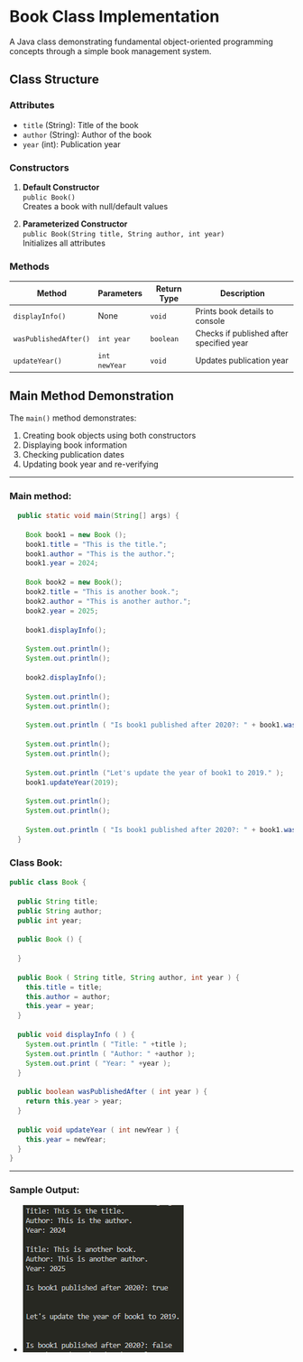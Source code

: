
# Book Class Implementation

A Java class demonstrating fundamental object-oriented programming concepts through a simple book management system.

##  Class Structure

### Attributes
- `title` (String): Title of the book
- `author` (String): Author of the book
- `year` (int): Publication year

### Constructors
1. **Default Constructor**  
   `public Book()`  
   Creates a book with null/default values
   
2. **Parameterized Constructor**  
   `public Book(String title, String author, int year)`  
   Initializes all attributes

### Methods
| Method | Parameters | Return Type | Description |
|--------|------------|-------------|-------------|
| `displayInfo()` | None | `void` | Prints book details to console |
| `wasPublishedAfter()` | `int year` | `boolean` | Checks if published after specified year |
| `updateYear()` | `int newYear` | `void` | Updates publication year |

##  Main Method Demonstration
The `main()` method demonstrates:
1. Creating book objects using both constructors
2. Displaying book information
3. Checking publication dates
4. Updating book year and re-verifying

---
### Main method:
```java
  public static void main(String[] args) {
    
    Book book1 = new Book ();
    book1.title = "This is the title.";
    book1.author = "This is the author.";
    book1.year = 2024;

    Book book2 = new Book();
    book2.title = "This is another book.";
    book2.author = "This is another author.";
    book2.year = 2025;

    book1.displayInfo();

    System.out.println();
    System.out.println();

    book2.displayInfo();
    
    System.out.println();
    System.out.println();

    System.out.println ( "Is book1 published after 2020?: " + book1.wasPublishedAfter(2020) );

    System.out.println();
    System.out.println();

    System.out.println ("Let's update the year of book1 to 2019." );
    book1.updateYear(2019);

    System.out.println();
    System.out.println();

    System.out.println ( "Is book1 published after 2020?: " + book1.wasPublishedAfter(2020) );
  }
```
### Class Book:
```java
public class Book {

  public String title;
  public String author;
  public int year;

  public Book () {

  }

  public Book ( String title, String author, int year ) {
    this.title = title;
    this.author = author;
    this.year = year;
  }

  public void displayInfo ( ) {
    System.out.println ( "Title: " +title );
    System.out.println ( "Author: " +author );
    System.out.print ( "Year: " +year );
  }

  public boolean wasPublishedAfter ( int year ) {
    return this.year > year;
  }

  public void updateYear ( int newYear ) {
    this.year = newYear;
  }
}
```
---
### Sample Output:
- ![sample output](https://github.com/zoreladrean/Java-language-codes/blob/main/ActivitiesFromChatGPT/SimpleClassWithAttributes/sampleOutput.PNG)